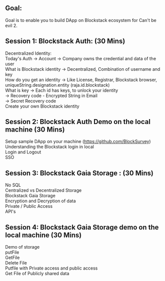 Goal:
-----
Goal is to enable you to build DApp on Blockstack ecosystem for Can't be evil 2.

Session 1: Blockstack Auth: (30 Mins)
-------------------------------------
Decentralized Identity:  
Today's Auth -> Account -> Company owns the credential and data of the user  
What is Blockstack identity -> Decentralized, Combination of username and key  
How do you get an identity -> Like License, Registrar, Blockstack browser, uniqueString.designation.entity (raja.id.blockstack)  
What is key -> Each id has keys, to unlock your identity  
-> Recovery code - Encrypted String in Email  
-> Secret Recovery code  
Create your own Blockstack identity  

Session 2: Blockstack Auth Demo on the local machine (30 Mins)
-----------------------------------------------------------
Setup sample DApp on your machine (https://github.com/BlockSurvey)  
Understanding the Blockstack login in local  
Login and Logout  
SSO  

Session 3: Blockstack Gaia Storage : (30 Mins)  
------------------------------------------------
No SQL  
Centralized vs Decentralized Storage  
Blockstack Gaia Storage  
Encryption and Decryption of data  
Private / Public Access  
API's  
  
Session 4: Blockstack Gaia Storage demo on the local machine (30 Mins)
--------------------------------------------------------------------
Demo of storage  
putFile  
GetFile  
Delete File  
Putfile with Private access and public access  
Get File of Publicly shared data  
